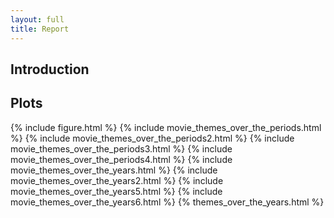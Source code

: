```yaml
---
layout: full 
title: Report
---
```


## Introduction


## Plots

{% include figure.html %}
{% include movie_themes_over_the_periods.html %}
{% include movie_themes_over_the_periods2.html %}
{% include movie_themes_over_the_periods3.html %}
{% include movie_themes_over_the_periods4.html %}
{% include movie_themes_over_the_years.html %}
{% include movie_themes_over_the_years2.html %}
{% include movie_themes_over_the_years5.html %}
{% include movie_themes_over_the_years6.html %}
{% themes_over_the_years.html %}
